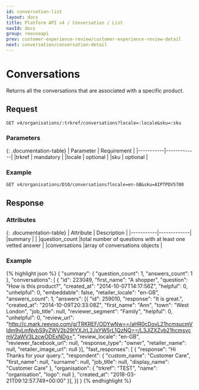 ```yaml
---
id: conversation-list
layout: docs
title: Platform API v4 / Conversation / List
navId: docs
group: reevooapi
prev: customer-experience-review/customer-experience-review-detail
next: conversation/conversation-detail
---
```


# Conversations

Returns all the conversations that are associated with a specific product.

## **Request**

`GET v4/organisations/:trkref/conversations?locale=:locale&sku=:sku`

### Parameters

{: .documentation-table}
| Parameter | Requirement |
|-----------|-------------|
|trkref     |  mandatory  |
|locale     |  optional   |
|sku        |  optional   |

### Example

`GET v4/organisations/D10/conversations?locale=en-GB&sku=AIPTPDV5700`

## **Response**

### Attributes

{: .documentation-table}
| Attribute | Description |
|-----------|-------------|
|summary                                                 |                                                                |
|<span class="indent-1">question_count</span>            |total number of questions with at least one vetted answer       |
|conversations                                           |array of conversations objects                                  |

### Example

{% highlight json %}
{
  "summary": {
    "question_count": 1,
    "answers_count": 1
  },
  "conversations": [
    {
    "id": 223049,
    "first_name": "A shopper",
    "question": "How is this product?",
    "created_at": "2014-10-07T14:17:56Z",
    "helpful": 0,
    "unhelpful": 0,
    "embeddable": false,
    "retailer_locale": "en-GB",
    "answers_count": 1,
    "answers": [{
      "id": 259010,
      "response": "It is great.",
      "created_at": "2014-10-09T20:33:08Z",
      "first_name": "Ann",
      "town": "West London",
      "job_title": null,
      "reviewer_segment": "Family",
      "helpful": 0,
      "unhelpful": 0,
      "review_url": "http://c.mark.reevoo.com/g/TRKREF/ODYwNw==/aHR0cDovL21hcmsucmVldm9vLmNvbS9yZWV2b29tYXJrL2JsYW5rL1QzNQ==/L3JlZXZvb21hcmsvcmV2aWV3LzcwODExNDg=",
      "review_locale": "en-GB",
      "reviewer_facebook_url": null,
      "response_type": "owner",
      "retailer_name": null,
      "retailer_image_url": null
    }],
    "fast_responses": [
     {
       "response": "Hi Thanks for your query.",
       "respondent": {
         "custom_name": "Customer Care",
         "first_name": null,
         "surname": null,
         "job_title": null,
         "display_name": "Customer Care"
       },
       "organisation": {
         "trkref": "TEST",
         "name": "organisation",
         "logo": null
       },
       "created_at": "2018-03-21T09:12:57.749+00:00"
     }],
  }]
}
{% endhighlight %}
